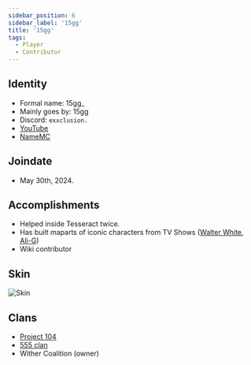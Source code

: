 ```yaml
---
sidebar_position: 6
sidebar_label: '15gg'
title: '15gg'
tags:
  - Player
  - Contributor
---
```

## Identity
* Formal name: 15gg_
* Mainly goes by: 15gg
* Discord: `exxclusion.`
* [YouTube]([https://www.youtube.com/](https://www.youtube.com/channel/UC2eBjU9A-of8OYxHTN8DXCg))
* [NameMC]([https://namemc.com/](https://namemc.com/profile/15gg_.2))

## Joindate
* May 30th, 2024.

## Accomplishments
- Helped inside Tesseract twice.
- Has built maparts of iconic characters from TV Shows ([Walter White](https://media.discordapp.net/attachments/1325665116615737414/1325665185754644490/image.png?ex=677e97a9&is=677d4629&hm=bbceb99ec4019e69ddf5491b125fde17361df1f681bd1764b4127b75307e981d&=&format=webp&quality=lossless&width=255&height=246), [Ali-G](https://media.discordapp.net/attachments/1325665116615737414/1325665250447720530/image.png?ex=677e97b9&is=677d4639&hm=2558a669ab2674e4d16d9f95f12084ccb92721aa292ada333b39b2c963e64884&=&format=webp&quality=lossless&width=412&height=220))
- Wiki contributor

## Skin
![Skin](https://s.namemc.com/3d/skin/body.png?id=84a5e45b58dfebb9&model=classic&theta=30&phi=21&time=90&width=100&height=200)


## Clans
- [Project 104](../Groups/104.md)
- [555 clan](../Groups/555.md)
- Wither Coalition (owner)
